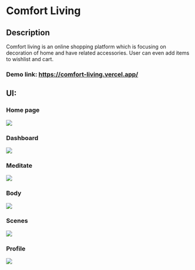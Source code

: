 # Comfort Living
## Description
Comfort living is an online shopping platform which is focusing on decoration of home and have related accessories. User can even add items to wishlist and cart.

### Demo link: https://comfort-living.vercel.app/

## UI:
### Home page
![](/public/myntra-clone.jpg)

### Dashboard
![](/resources/preview/dashboard.png)

### Meditate
![](/resources/preview/127.0.0.1_5500_meditate.html.png)

### Body
![](/resources/preview/127.0.0.1_5500_body.html.png)

### Scenes
![](/resources/preview/127.0.0.1_5500_scenes.html.png)

### Profile
![](/resources/preview/127.0.0.1_5500_profile.html.png)